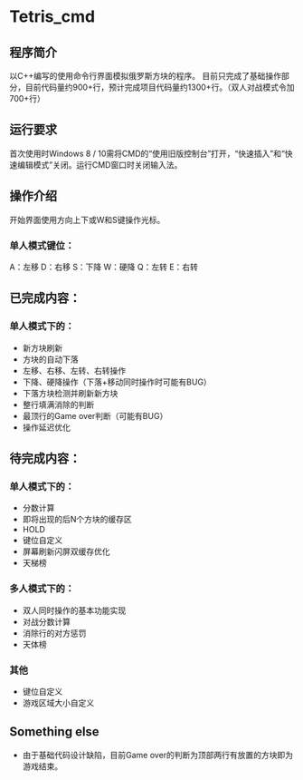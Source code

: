 # Tetris_cmd

## 程序简介
以C++编写的使用命令行界面模拟俄罗斯方块的程序。
目前只完成了基础操作部分，目前代码量约900+行，预计完成项目代码量约1300+行。（双人对战模式令加700+行）

## 运行要求
首次使用时Windows 8 / 10需将CMD的“使用旧版控制台”打开，“快速插入”和“快速编辑模式”关闭。运行CMD窗口时关闭输入法。

## 操作介绍
开始界面使用方向上下或W和S键操作光标。

### 单人模式键位：
A：左移
D：右移
S：下降
W：硬降
Q：左转
E：右转

## 已完成内容：
### 单人模式下的：
- 新方块刷新
- 方块的自动下落
- 左移、右移、左转、右转操作
- 下降、硬降操作（下落+移动同时操作时可能有BUG）
- 下落方块检测并刷新新方块
- 整行填满消除的判断
- 最顶行的Game over判断（可能有BUG）
- 操作延迟优化

## 待完成内容：
### 单人模式下的：
- 分数计算
- 即将出现的后N个方块的缓存区
- HOLD
- 键位自定义
- 屏幕刷新闪屏双缓存优化
- 天梯榜

### 多人模式下的：
- 双人同时操作的基本功能实现
- 对战分数计算
- 消除行的对方惩罚
- 天体榜

### 其他
- 键位自定义
- 游戏区域大小自定义

## Something else
- 由于基础代码设计缺陷，目前Game over的判断为顶部两行有放置的方块即为游戏结束。